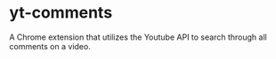 # yt-comments
A Chrome extension that utilizes the Youtube API to search through all comments on a video.
